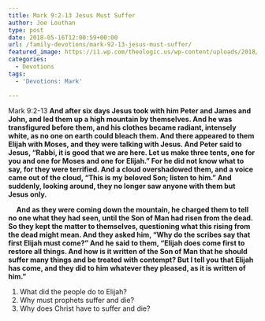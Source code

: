 ```yaml
---
title: Mark 9:2-13 Jesus Must Suffer
author: Joe Louthan
type: post
date: 2018-05-16T12:00:59+00:00
url: /family-devotions/mark-92-13-jesus-must-suffer/
featured_image: https://i1.wp.com/theologic.us/wp-content/uploads/2018/05/Raphael-TRANSFIGURATION.jpg?resize=682%2C510
categories:
  - Devotions
tags:
  - 'Devotions: Mark'

---
```

<p class="p1">
  <span class="s1">Mark 9:2-13 <strong>And after six days Jesus took with him Peter and James and John, and led them up a high mountain by themselves. And he was transfigured before them, and his clothes became radiant, intensely white, as no one on earth could bleach them. And there appeared to them Elijah with Moses, and they were talking with Jesus. And Peter said to Jesus, “Rabbi, it is good that we are here. Let us make three tents, one for you and one for Moses and one for Elijah.” For he did not know what to say, for they were terrified. And a cloud overshadowed them, and a voice came out of the cloud, “This is my beloved Son; listen to him.” And suddenly, looking around, they no longer saw anyone with them but Jesus only. </strong></span>
</p>

<p class="p1">
  <strong><span class="s1">     And as they were coming down the mountain, he charged them to tell no one what they had seen, until the Son of Man had risen from the dead. So they kept the matter to themselves, questioning what this rising from the dead might mean. And they asked him, “Why do the scribes say that first Elijah must come?” And he said to them, “Elijah does come first to restore all things. And how is it written of the Son of Man that he should suffer many things and be treated with contempt? But I tell you that Elijah has come, and they did to him whatever they pleased, as it is written of him.”</span></strong>
</p>

  1. What did the people do to Elijah?
  2. Why must prophets suffer and die?
  3. Why does Christ have to suffer and die?